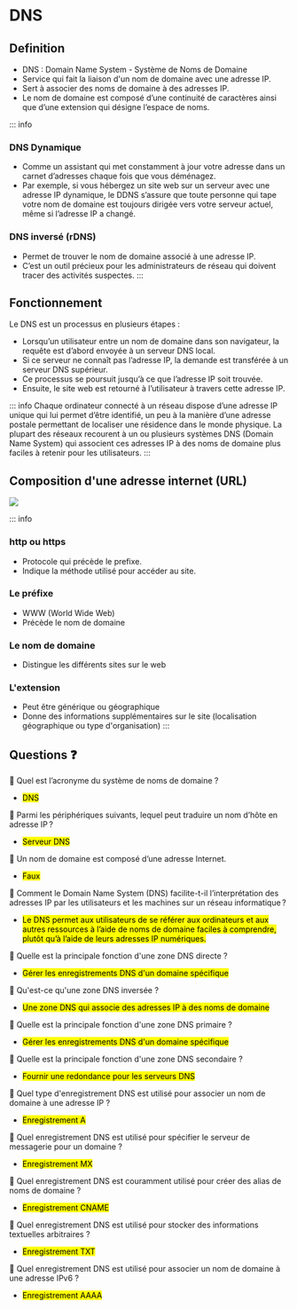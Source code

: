 # DNS

## Definition

- DNS : Domain Name System - Système de Noms de Domaine
- Service qui fait la liaison d'un nom de domaine avec une adresse IP.
- Sert à associer des noms de domaine à des adresses IP.
- Le nom de domaine est composé d’une continuité de caractères ainsi que d’une extension qui désigne l’espace de noms.

::: info
### DNS Dynamique <br>
- Comme un assistant qui met constamment à jour votre adresse dans un carnet d’adresses chaque fois que vous déménagez.
- Par exemple, si vous hébergez un site web sur un serveur avec une adresse IP dynamique, le DDNS s’assure que toute personne qui tape votre nom de domaine est toujours dirigée vers votre serveur actuel, même si l’adresse IP a changé.

### DNS inversé (rDNS) <br>
- Permet de trouver le nom de domaine associé à une adresse IP.
- C’est un outil précieux pour les administrateurs de réseau qui doivent tracer des activités suspectes.
:::

## Fonctionnement

Le DNS est un processus en plusieurs étapes : 
- Lorsqu’un utilisateur entre un nom de domaine dans son navigateur, la requête est d’abord envoyée à un serveur DNS local.
- Si ce serveur ne connaît pas l’adresse IP, la demande est transférée à un serveur DNS supérieur.
- Ce processus se poursuit jusqu’à ce que l’adresse IP soit trouvée.
- Ensuite, le site web est retourné à l’utilisateur à travers cette adresse IP.

::: info
Chaque ordinateur connecté à un réseau dispose d’une adresse IP unique qui lui permet d’être identifié, un peu à la manière d’une adresse postale permettant de localiser une résidence dans le monde physique. La plupart des réseaux recourent à un ou plusieurs systèmes DNS (Domain Name System) qui associent ces adresses IP à des noms de domaine plus faciles à retenir pour les utilisateurs.
:::

## Composition d'une adresse internet (URL)

![](/composition-adresse-internet.png)

::: info
### http ou https <br>
- Protocole qui précède le prefixe.
- Indique la méthode utilisé pour accéder au site.

### Le préfixe <br>
- WWW (World Wide Web)
- Précède le nom de domaine

### Le nom de domaine <br>
- Distingue les différents sites sur le web

### L'extension <br>
- Peut être générique ou géographique
- Donne des informations supplémentaires sur le site (localisation géographique ou type d'organisation)
:::


## Questions ❓

💬 Quel est l’acronyme du système de noms de domaine ?
- <mark class="purple">DNS</mark><br>

💬 Parmi les périphériques suivants, lequel peut traduire un nom d’hôte en adresse IP ?
- <mark class="purple">Serveur DNS</mark><br>

💬 Un nom de domaine est composé d’une adresse Internet.
- <mark class="purple">Faux</mark><br>

💬 Comment le Domain Name System (DNS) facilite-t-il l’interprétation des adresses IP par les utilisateurs et les machines sur un réseau informatique ?
- <mark class="purple"> Le DNS permet aux utilisateurs de se référer aux ordinateurs et aux autres ressources à l’aide de noms de domaine faciles à comprendre, plutôt qu’à l’aide de leurs adresses IP numériques. </mark><br>

💬 Quelle est la principale fonction d'une zone DNS directe ?
- <mark class="purple">Gérer les enregistrements DNS d'un domaine spécifique</mark><br>

💬 Qu'est-ce qu'une zone DNS inversée ?
- <mark class="purple">Une zone DNS qui associe des adresses IP à des noms de domaine</mark><br>

💬 Quelle est la principale fonction d'une zone DNS primaire ?
- <mark class="purple">Gérer les enregistrements DNS d'un domaine spécifique</mark><br>

💬 Quelle est la principale fonction d'une zone DNS secondaire ?
- <mark class="purple">Fournir une redondance pour les serveurs DNS</mark><br>

💬 Quel type d'enregistrement DNS est utilisé pour associer un nom de domaine à une adresse IP ?
- <mark class="purple">Enregistrement A</mark><br>

💬 Quel enregistrement DNS est utilisé pour spécifier le serveur de messagerie pour un domaine ?
- <mark class="purple">Enregistrement MX</mark><br>

💬 Quel enregistrement DNS est couramment utilisé pour créer des alias de noms de domaine ?
- <mark class="purple">Enregistrement CNAME</mark><br>

💬 Quel enregistrement DNS est utilisé pour stocker des informations textuelles arbitraires ?
- <mark class="purple">Enregistrement TXT</mark><br>

💬 Quel enregistrement DNS est utilisé pour associer un nom de domaine à une adresse IPv6 ?
- <mark class="purple">Enregistrement AAAA</mark><br>